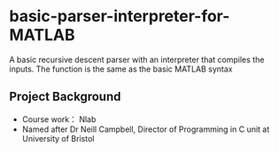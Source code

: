 # basic-parser-interpreter-for-MATLAB
A basic recursive descent parser with an interpreter that compiles the inputs. The function is the same as the basic MATLAB syntax


## Project Background
- Course work： Nlab
- Named after Dr Neill Campbell, Director of Programming in C unit at University of Bristol
